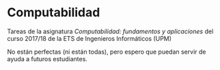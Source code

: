 # Computabilidad

Tareas de la asignatura _Computabilidad: fundamentos y aplicaciones_ del curso 2017/18 de la ETS de Ingenieros Informáticos (UPM)

No están perfectas (ni están todas), pero espero que puedan servir de ayuda a futuros estudiantes.
